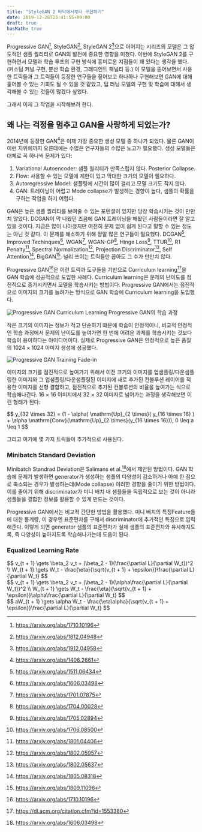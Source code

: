 ```yaml
---
title: "StyleGAN 2 바닥에서부터 구현하기"
date: 2019-12-28T23:41:55+09:00
draft: true
hasMath: true
---
```


Progressive GAN[^1], StyleGAN[^2], StyleGAN 2[^3]으로 이어지는 시리즈의 모델은 그 압도적인 샘플 퀄리티로 GAN의 발전에 중요한 영향을 미쳤다. 이번에 StyleGAN 2를 구현하면서 모델과 학습 루프의 구현 방식에 흥미로운 지점들이 꽤 있다는 생각을 했다. (커스텀 커널 구현, 분산 학습 환경, 그래디언트 패널티 등.) 이 모델을 뜯어보면서 사용한 트릭들과 그 트릭들이 등장한 연구들을 짚어보고 하나하나 구현해보면 GAN에 대해 훑어볼 수 있는 기회도 될 수 있을 것 같았고, 딥 러닝 모델의 구현 및 학습에 대해서 생각해볼 수 있는 것들이 많겠다 싶었다.

그래서 이제 그 작업을 시작해보려 한다.

## 왜 나는 걱정을 멈추고 GAN을 사랑하게 되었는가?

2014년에 등장한 GAN[^4]은 이제 가장 중요한 생성 모델 중 하나가 되었다. 물론 GAN이 이런 지위에까지 오른데에는 수많은 연구자들의 수많은 노고가 필요했다. 생성 모델들은 대체로 꼭 하나씩 문제가 있다:

1. Variational Autoencoder: 샘플 퀄리티가 만족스럽지 않다. Posterior Collapse.
2. Flow: 사용할 수 있는 모델에 제한이 있고 막대한 크기의 모델이 필요하다.
3. Autoregressive Model: 샘플링에 시간이 많이 걸리고 모델 크기도 작지 않다.
4. GAN: 트레이닝이 어렵고 Mode collapse가 발생하는 경향이 높다, 샘플의 확률을 구하는 작업을 하기 어렵다.

GAN은 높은 샘플 퀄리티를 보여줄 수 있는 포텐셜이 있지만 당장 학습시키는 것이 만만치 않았다. DCGAN이 막 나왔던 즈음에 GAN 트레이닝을 해봤던 사람들이라면 잘 알고 있을 것이다. 지금은 많이 나아졌지만 여전히 문제 없이 쉽게 된다고 말할 수 있는 정도는 아닌 것 같다. 이 문제를 해소하기 위해 정말 많은 연구들이 필요했다. DCGAN[^5], Improved Techinques[^6], WGAN[^7], WGAN-GP[^8], Hinge Loss[^9], TTUR[^10], R1 Penalty[^11], Spectral Normalization[^12], Projection Discriminator[^13], Self Attention[^14], BigGAN[^15]. 널리 쓰이는 트릭들만 꼽아도 그 수가 만만치 않다.

Progressive GAN[^1]은 이런 트릭과 도구들을 기반으로 Curriculum learning[^16]을 GAN 학습에 성공적으로 도입한 사례다. Curriculum learning은 문제의 난이도를 점진적으로 증가시키면서 모델을 학습시키는 방법이다. Progressive GAN에서는 점진적으로 이미지의 크기를 늘려가는 방식으로 GAN 학습에 Curriculum learning을 도입했다.

![Progressive GAN Curriculum Learning](https://res.cloudinary.com/rosinality/image/upload/v1577623784/stylegan2/pggan1.png)
Progressive GAN의 학습 과정

작은 크기의 이미지는 정보가 적고 단순하기 떄문에 학습이 안정적이니, 비교적 안정적인 학습 과정에서 문제의 난이도를 높여가면 한 번에 어려운 과제를 학습시키는 것보다 학습이 용이하다는 아이디어이다. 실제로 Progressive GAN은 안정적으로 높은 품질의 1024 × 1024 이미지 생성에 성공했다.

![Progressive GAN Training Fade-in](https://res.cloudinary.com/rosinality/image/upload/v1577623784/stylegan2/pggan2.png)

이미지의 크기를 점진적으로 높여가기 위해서 이전 크기의 이미지를 업샘플링/다운샘플링한 이미지와 그 업샘플링/다운샘플링된 이미지에 새로 추가된 컨볼루션 레이어를 적용한 이미지를 선형 결합하고, 점진적으로 추가된 컨볼루션의 비율을 높여가는 식으로 학습해나간다. 16 × 16 이미지에서 32 × 32 이미지로 넘어가는 과정을 생각해보면 이런 형태가 된다:

<div>
$$
y_{32 \times 32} = (1 - \alpha) \mathrm{Up}_{2 \times}( y_{16 \times 16} ) + \alpha \mathrm{Conv}(\mathrm{Up}_{2 \times}(y_{16 \times 16})), 0 \leq a \leq 1
$$
</div>

그리고 여기에 몇 가지 트릭들이 추가적으로 사용된다.

### Minibatch Standard Deviation

Minibatch Standrad Deviation은 Salimans et al.[^6]에서 제안된 방법이다. GAN 학습에 문제가 발생하면 generator가 생성하는 샘플의 다양성이 감소하거나 아예 한 점으로 축소되는 경우가 발생하는데(Mode collapse) 이러한 경향을 줄이기 위한 방법이다. 이를 줄이기 위해 discriminator가 미니 배치 내 샘플들을 독립적으로 보는 것이 아니라 샘플들을 결합한 정보를 활용할 수 있게 만드는 것이다.

Progressive GAN에서는 비교적 간단한 방법을 활용했다. 미니 배치의 특징Feature들에 대한 통계량, 이 경우엔 표준편차를 구해서 discriminator에 추가적인 특징으로 입력해준다. 이렇게 되면 generator 샘플의 표준편차가 실제 샘플의 표준편차와 유사해지도록, 즉 다양성이 높아지도록 학습해나가는데 도움이 된다.

### Equalized Learning Rate

<div>
$$
v_{t + 1} \gets \beta_2 v_t + (\beta_2 - 1)(\frac{\partial L}{\partial W_t})^2 \\
W_{t + 1} \gets W_t - \frac{\eta}{\sqrt{v_{t + 1} + \epsilon}}\frac{\partial L}{\partial W_t}
$$
</div>

<div>
$$
v_{t + 1} \gets \beta_2 v_t + (\beta_2 - 1)(\alpha\frac{\partial L}{\partial W_t})^2 \\
W_{t + 1} \gets W_t - \frac{\eta}{\sqrt{v_{t + 1} + \epsilon}}\alpha\frac{\partial L}{\partial W_t}
$$
</div>

<div>
$$
aW_{t + 1} \gets \alpha W_t - \frac{\eta\alpha}{\sqrt{v_{t + 1} + \epsilon}}\frac{\partial L}{\partial W_t}
$$
</div>

[^1]: https://arxiv.org/abs/1710.10196
[^2]: https://arxiv.org/abs/1812.04948
[^3]: https://arxiv.org/abs/1912.04958
[^4]: https://arxiv.org/abs/1406.2661
[^5]: https://arxiv.org/abs/1511.06434
[^6]: https://arxiv.org/abs/1606.03498
[^7]: https://arxiv.org/abs/1701.07875
[^8]: https://arxiv.org/abs/1704.00028
[^9]: https://arxiv.org/abs/1705.02894
[^10]: https://arxiv.org/abs/1706.08500
[^11]: https://arxiv.org/abs/1801.04406
[^12]: https://arxiv.org/abs/1802.05957
[^13]: https://arxiv.org/abs/1802.05637
[^14]: https://arxiv.org/abs/1805.08318
[^15]: https://arxiv.org/abs/1809.11096
[^16]: https://dl.acm.org/citation.cfm?id=1553380
